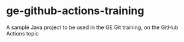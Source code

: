 # ge-github-actions-training
A sample Java project to be used in the GE Git training, on the GitHub Actions topic
